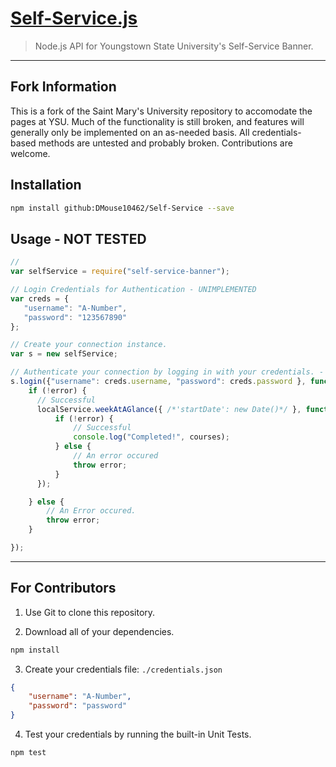 [Self-Service.js](https://github.com/DMouse10462/Self-Service)
===============

> Node.js API for Youngstown State University's Self-Service Banner.

-----

## Fork Information

This is a fork of the Saint Mary's University repository to accomodate the pages at YSU. Much of the functionality is still broken, and features will generally only be implemented on an as-needed basis. All credentials-based methods are untested and probably broken. Contributions are welcome.

## Installation

```bash
npm install github:DMouse10462/Self-Service --save
```

## Usage - NOT TESTED

```javascript
//
var selfService = require("self-service-banner");

// Login Credentials for Authentication - UNIMPLEMENTED
var creds = {
   "username": "A-Number",
   "password": "123567890"
};

// Create your connection instance.
var s = new selfService;

// Authenticate your connection by logging in with your credentials. - UNIMPLEMENTED
s.login({"username": creds.username, "password": creds.password }, function(error, response, localService) {
    if (!error) {
      // Successful
      localService.weekAtAGlance({ /*'startDate': new Date()*/ }, function(error, response, courses) {
          if (!error) {
              // Successful
              console.log("Completed!", courses);
          } else {
              // An error occured
              throw error;
          }
      });

    } else {
        // An Error occured.
        throw error;
    }

});


```

-----

## For Contributors

1) Use Git to clone this repository.

2) Download all of your dependencies.

```bash
npm install
```

3) Create your credentials file: `./credentials.json`

```json
{
    "username": "A-Number",
    "password": "password"
}
```

4) Test your credentials by running the built-in Unit Tests.

```bash
npm test
```
